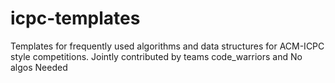 # icpc-templates
Templates for frequently used algorithms and data structures for ACM-ICPC style competitions. Jointly contributed by teams code_warriors and No algos Needed 
